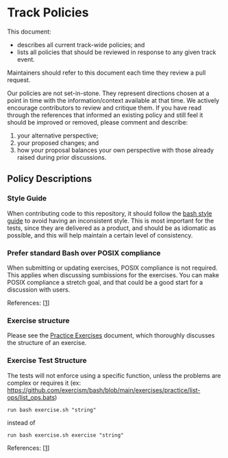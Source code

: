 
# Track Policies

This document:

- describes all current track-wide policies; and
- lists all policies that should be reviewed in response to any given track event.

Maintainers should refer to this document each time they review a pull request.

Our policies are not set-in-stone.
They represent directions chosen at a point in time with the information/context available at that time.
We actively encourage contributors to review and critique them.
If you have read through the references that informed an existing policy and still feel it should be improved or removed, please comment and describe:

1. your alternative perspective;
2. your proposed changes; and
3. how your proposal balances your own perspective with those already raised during prior discussions.

## Policy Descriptions

### Style Guide

When contributing code to this repository, it should follow the [bash style guide] to avoid having an inconsistent style.
This is most important for the tests, since they are delivered as a product, and should be as idiomatic as possible, and this will help maintain a certain level of consistency.

[bash style guide]: https://google.github.io/styleguide/shell.xml

### Prefer standard Bash over POSIX compliance

When submitting or updating exercises, POSIX compliance is not required.
This applies when discussing sumbissions for the exercises.
You can make POSIX compliance a stretch goal, and that could be a good start for a discussion with users.

References: [[1](https://github.com/exercism/bash/issues/88)]

### Exercise structure

Please see the [Practice Exercises](https://exercism.org/docs/building/tracks/practice-exercises)
document, which thoroughly discusses the structure of an exercise.

### Exercise Test Structure

The tests will not enforce using a specific function, unless the problems are complex or requires it (ex: https://github.com/exercism/bash/blob/main/exercises/practice/list-ops/list_ops.bats)

```
run bash exercise.sh "string"
```

instead of
```
run bash exercise.sh exercise "string"
```

References: [[1](https://github.com/exercism/bash/issues/150#event-1446340584)]
